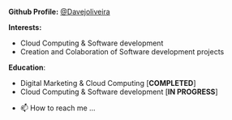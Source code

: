 **Github Profile:**
[@Davejoliveira](https://github.com/Davejoliveira/Davejoliveira)

**Interests:** 
* Cloud Computing & Software development
* Creation and Colaboration of Software development projects

**Education**: 
* Digital Marketing & Cloud Computing [**COMPLETED**]
* Cloud Computing & Software development [**IN PROGRESS**]




- 📫 How to reach me ...


